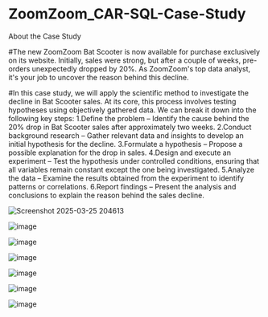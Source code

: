 # ZoomZoom_CAR-SQL-Case-Study

About the Case Study 

#The new ZoomZoom Bat Scooter is now available for purchase exclusively on its website. Initially, sales were strong, but after a couple of weeks, pre-orders unexpectedly dropped by 20%. As ZoomZoom's top data analyst, it's your job to uncover the reason behind this decline.

#In this case study, we will apply the scientific method to investigate the decline in Bat Scooter sales. At its core, this process involves testing hypotheses using objectively gathered data. We can break it down into the following key steps:
1.Define the problem – Identify the cause behind the 20% drop in Bat Scooter sales after approximately two weeks.
2.Conduct background research – Gather relevant data and insights to develop an initial hypothesis for the decline.
3.Formulate a hypothesis – Propose a possible explanation for the drop in sales.
4.Design and execute an experiment – Test the hypothesis under controlled conditions, ensuring that all variables remain constant except the one being investigated.
5.Analyze the data – Examine the results obtained from the experiment to identify patterns or correlations.
6.Report findings – Present the analysis and conclusions to explain the reason behind the sales decline.


![Screenshot 2025-03-25 204613](https://github.com/user-attachments/assets/ba65fcc2-1373-4f25-9614-01802b7c03f7)

![image](https://github.com/user-attachments/assets/f72aa0a4-5e5a-4a4f-896b-1fbedc73fbc8)


![image](https://github.com/user-attachments/assets/036a19fd-f461-4ba6-80af-de1c5591eaf1)


![image](https://github.com/user-attachments/assets/c5f0e710-0b2b-4f9c-a159-572e0a7e0e1c)

![image](https://github.com/user-attachments/assets/fffe0e1c-4933-437e-b6cc-39d0b0886ec0)

![image](https://github.com/user-attachments/assets/d2aeb1bf-3b92-48d3-b0d1-f4d7c134f6be)

![image](https://github.com/user-attachments/assets/178378f7-58e5-414d-bdf9-435d37a0e9ef)
